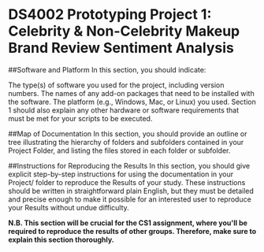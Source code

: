 # DS4002 Prototyping Project 1: Celebrity & Non-Celebrity Makeup Brand Review Sentiment Analysis

##Software and Platform
In this section, you should indicate:

The type(s) of software you used for the project, including version numbers.
The names of any add-on packages that need to be installed with the software.
The platform (e.g., Windows, Mac, or Linux) you used.
Section 1 should also explain any other hardware or software requirements that must be met for your scripts to be executed.

##Map of Documentation
In this section, you should provide an outline or tree illustrating the hierarchy of folders and subfolders contained in your Project Folder, and listing the files stored in each folder or subfolder.

##Instructions for Reproducing the Results
In this section, you should give explicit step-by-step instructions for using the documentation in your Project/ folder to reproduce the Results of your study. These instructions should be written in straightforward plain English, but they must be detailed and precise enough to make it possible for an interested user to reproduce your Results without undue difficulty.

**N.B. This section will be crucial for the CS1 assignment, where you'll be required to reproduce the results of other groups. Therefore, make sure to explain this section thoroughly.**
